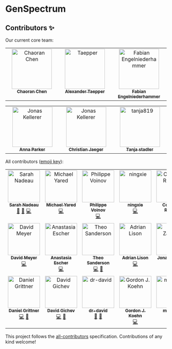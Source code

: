 # GenSpectrum

## Contributors ✨

Our current core team:

<table align="center">
    <tbody>
        <tr>
            <td align="center" valign="top" width="25%">
                <a href="https://github.com/chaoran-chen">
                    <img src="https://avatars.githubusercontent.com/u/18666552?v=4" width="125px;" alt="Chaoran Chen" />
                    <br />
                    <sub>
                        <b>Chaoran Chen</b>
                    </sub>
                </a>
            </td>
            <td align="center" valign="top" width="25%">
                <a href="https://github.com/Taepper">
                    <img src="https://avatars.githubusercontent.com/u/25206390?v=4" width="125px;" alt="Taepper" />
                    <br />
                    <sub>
                        <b>Alexander Taepper</b>
                    </sub>
                </a>
            </td>
            <td align="center" valign="top" width="25%">
                <a href="https://github.com/fengelniederhammer">
                    <img src="https://avatars.githubusercontent.com/u/92720311?v=4" width="125px;" alt="Fabian Engelniederhammer" />
                    <br />
                    <sub>
                        <b>Fabian Engelniederhammer</b>
                    </sub>
                </a>
            </td>
          </tr>
    </tbody>
</table>

<table align="center">
    <tbody>
          <tr>
            <td align="center" valign="top" width="25%">
                <a href="https://github.com/anna-parker">
                    <img src="https://avatars.githubusercontent.com/u/50943381?v=4" width="125px;" alt="Jonas Kellerer" />
                    <br />
                    <sub>
                        <b>Anna Parker</b>
                    </sub>
                </a>
            </td>
            <td align="center" valign="top" width="25%">
                <a href="https://github.com/pflanze">
                    <img src="https://avatars.githubusercontent.com/u/31164?v=4" width="125px;" alt="Jonas Kellerer" />
                    <br />
                    <sub>
                        <b>Christian Jaeger</b>
                    </sub>
                </a>
            </td>
            <td align="center" valign="top" width="25%">
                <a href="https://github.com/tanja819">
                    <img src="https://avatars.githubusercontent.com/u/8371380?v=4" width="125px;" alt="tanja819" />
                    <br />
                    <sub>
                        <b>Tanja stadler</b>
                    </sub>
                </a>
            </td>
        </tr>
    </tbody>
</table>


All contributors ([emoji key](https://allcontributors.org/docs/en/emoji-key)):

<!-- ALL-CONTRIBUTORS-LIST:START - Do not remove or modify this section -->
<!-- prettier-ignore-start -->
<!-- markdownlint-disable -->
<table align="center">
  <tbody>
    <tr>
      <td align="center" valign="top" width="14.28%"><a href="https://github.com/SarahNadeau"><img src="https://avatars.githubusercontent.com/u/30396464?v=4?s=100" width="100px;" alt="Sarah Nadeau"/><br /><sub><b>Sarah Nadeau</b></sub></a><br /><a href="#ideas-SarahNadeau" title="Ideas, Planning, & Feedback">🤔</a> <a href="#data-SarahNadeau" title="Data">🔣</a> <a href="https://github.com/cevo-public/cov-spectrum-website/commits?author=SarahNadeau" title="Code">💻</a></td>
      <td align="center" valign="top" width="14.28%"><a href="https://github.com/spacephoton"><img src="https://avatars.githubusercontent.com/u/36269621?v=4?s=100" width="100px;" alt="Michael Yared"/><br /><sub><b>Michael Yared</b></sub></a><br /><a href="https://github.com/cevo-public/cov-spectrum-website/commits?author=spacephoton" title="Code">💻</a></td>
      <td align="center" valign="top" width="14.28%"><a href="https://walr.is/"><img src="https://avatars.githubusercontent.com/u/1489115?v=4?s=100" width="100px;" alt="Philippe Voinov"/><br /><sub><b>Philippe Voinov</b></sub></a><br /><a href="https://github.com/cevo-public/cov-spectrum-website/commits?author=tehwalris" title="Code">💻</a></td>
      <td align="center" valign="top" width="14.28%"><a href="https://github.com/ningxie1991"><img src="https://avatars.githubusercontent.com/u/3387698?v=4?s=100" width="100px;" alt="ningxie"/><br /><sub><b>ningxie</b></sub></a><br /><a href="https://github.com/cevo-public/cov-spectrum-website/commits?author=ningxie1991" title="Code">💻</a></td>
      <td align="center" valign="top" width="14.28%"><a href="https://github.com/corneliusroemer"><img src="https://avatars.githubusercontent.com/u/25161793?v=4?s=100" width="100px;" alt="Cornelius Roemer"/><br /><sub><b>Cornelius Roemer</b></sub></a><br /><a href="#ideas-corneliusroemer" title="Ideas, Planning, & Feedback">🤔</a></td>
      <td align="center" valign="top" width="14.28%"><a href="https://github.com/DrYak"><img src="https://avatars.githubusercontent.com/u/11413679?v=4?s=100" width="100px;" alt="DrYak"/><br /><sub><b>DrYak</b></sub></a><br /><a href="#data-DrYak" title="Data">🔣</a></td>
      <td align="center" valign="top" width="14.28%"><a href="https://github.com/gautier-collab"><img src="https://avatars.githubusercontent.com/u/55604970?v=4?s=100" width="100px;" alt="gautier-collab"/><br /><sub><b>gautier-collab</b></sub></a><br /><a href="https://github.com/cevo-public/cov-spectrum-website/commits?author=gautier-collab" title="Code">💻</a></td>
    </tr>
    <tr>
      <td align="center" valign="top" width="14.28%"><a href="https://github.com/dameyerdave"><img src="https://avatars.githubusercontent.com/u/5663605?v=4?s=100" width="100px;" alt="David Meyer"/><br /><sub><b>David Meyer</b></sub></a><br /><a href="https://github.com/cevo-public/cov-spectrum-website/commits?author=dameyerdave" title="Code">💻</a></td>
      <td align="center" valign="top" width="14.28%"><a href="https://github.com/anastasia-escher"><img src="https://avatars.githubusercontent.com/u/52914023?v=4?s=100" width="100px;" alt="Anastasia Escher"/><br /><sub><b>Anastasia Escher</b></sub></a><br /><a href="https://github.com/cevo-public/cov-spectrum-website/commits?author=anastasia-escher" title="Code">💻</a></td>
      <td align="center" valign="top" width="14.28%"><a href="http://theo.io/"><img src="https://avatars.githubusercontent.com/u/19732295?v=4?s=100" width="100px;" alt="Theo Sanderson"/><br /><sub><b>Theo Sanderson</b></sub></a><br /><a href="https://github.com/cevo-public/cov-spectrum-website/commits?author=theosanderson" title="Code">💻</a> <a href="#ideas-theosanderson" title="Ideas, Planning, & Feedback">🤔</a></td>
      <td align="center" valign="top" width="14.28%"><a href="https://github.com/adrian-lison"><img src="https://avatars.githubusercontent.com/u/16266527?v=4?s=100" width="100px;" alt="Adrian Lison"/><br /><sub><b>Adrian Lison</b></sub></a><br /><a href="https://github.com/cevo-public/cov-spectrum-website/commits?author=adrian-lison" title="Code">💻</a></td>
      <td align="center" valign="top" width="14.28%"><a href="https://github.com/JonasKellerer"><img src="https://avatars.githubusercontent.com/u/122305307?v=4?s=100" width="100px;" alt="Jonas Zarzalis"/><br /><sub><b>Jonas Zarzalis</b></sub></a><br /><a href="https://github.com/cevo-public/cov-spectrum-website/commits?author=JonasKellerer" title="Code">💻</a></td>
      <td align="center" valign="top" width="14.28%"><a href="https://github.com/philipschulz"><img src="https://avatars.githubusercontent.com/u/16674735?v=4?s=100" width="100px;" alt="Philip Schulz"/><br /><sub><b>Philip Schulz</b></sub></a><br /><a href="https://github.com/cevo-public/cov-spectrum-website/commits?author=philipschulz" title="Code">💻</a></td>
      <td align="center" valign="top" width="14.28%"><a href="https://github.com/GeorgKreuzmayr"><img src="https://avatars.githubusercontent.com/u/68595015?v=4?s=100" width="100px;" alt="GeorgKreuzmayr"/><br /><sub><b>GeorgKreuzmayr</b></sub></a><br /><a href="https://github.com/cevo-public/cov-spectrum-website/commits?author=GeorgKreuzmayr" title="Code">💻</a> <a href="#research-GeorgKreuzmayr" title="Research">🔬</a></td>
    </tr>
    <tr>
      <td align="center" valign="top" width="14.28%"><a href="https://github.com/danielgrittner"><img src="https://avatars.githubusercontent.com/u/29932077?v=4?s=100" width="100px;" alt="Daniel Grittner"/><br /><sub><b>Daniel Grittner</b></sub></a><br /><a href="https://github.com/cevo-public/cov-spectrum-website/commits?author=danielgrittner" title="Code">💻</a> <a href="#research-danielgrittner" title="Research">🔬</a></td>
      <td align="center" valign="top" width="14.28%"><a href="https://github.com/davidgicev"><img src="https://avatars.githubusercontent.com/u/58431026?v=4?s=100" width="100px;" alt="David Gichev"/><br /><sub><b>David Gichev</b></sub></a><br /><a href="https://github.com/cevo-public/cov-spectrum-website/commits?author=davidgicev" title="Code">💻</a> <a href="#research-davidgicev" title="Research">🔬</a></td>
      <td align="center" valign="top" width="14.28%"><a href="https://github.com/dr-david"><img src="https://avatars.githubusercontent.com/u/64543683?v=4?s=100" width="100px;" alt="dr-david"/><br /><sub><b>dr-david</b></sub></a><br /><a href="#data-dr-david" title="Data">🔣</a> <a href="#research-dr-david" title="Research">🔬</a></td>
      <td align="center" valign="top" width="14.28%"><a href="https://github.com/gordonkoehn"><img src="https://avatars.githubusercontent.com/u/10867778?v=4?s=100" width="100px;" alt="Gordon J. Koehn"/><br /><sub><b>Gordon J. Koehn</b></sub></a><br /><a href="https://github.com/cevo-public/cov-spectrum-website/commits?author=gordonkoehn" title="Code">💻</a></td>
      <td align="center" valign="top" width="14.28%"><a href="https://github.com/mcarrara-bioinfo"><img src="https://avatars.githubusercontent.com/u/19552826?v=4?s=100" width="100px;" alt="mcarrara"/><br /><sub><b>mcarrara</b></sub></a><br /><a href="#data-mcarrara-bioinfo" title="Data">🔣</a></td>
    </tr>
  </tbody>
</table>

<!-- markdownlint-restore -->
<!-- prettier-ignore-end -->

<!-- ALL-CONTRIBUTORS-LIST:END -->

This project follows the [all-contributors](https://github.com/all-contributors/all-contributors) specification. Contributions of any kind welcome!
